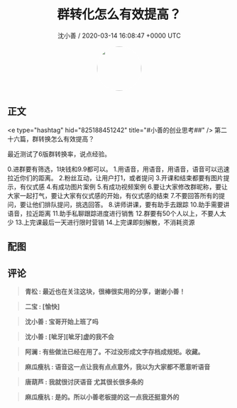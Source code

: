<h1 align="center">群转化怎么有效提高？</h1>
<p align="center">
    <a>沈小善 / 2020-03-14 16:08:47 &#43;0000 UTC</a>
</p>

<div align="center">
    <img src="https://images.zsxq.com/Fsmuz-CvC1byWqrD9Hc0qirzxmIU?e=1590940799&amp;token=kIxbL07-8jAj8w1n4s9zv64FuZZNEATmlU_Vm6zD:xqKBYdsKKVvJI--mRFFt_WY57S0=" width="100" height="100" style="border:1px solid;border-radius:50%; color:#ffffff"/>
</div>

## 正文

<div>
&lt;e type=&#34;hashtag&#34; hid=&#34;825188451242&#34; title=&#34;#小善的创业思考##&#34; /&gt; 第二十六篇，群转换怎么有效提高？

最近测试了6版群转换率，说点经验。

0.进群要有筛选，1块钱和9.9都可以。
1.用语音，用语音，用语音，语音可以迅速拉近你们的距离。
2.粉丝互动，让用户打1，或者提问
3.开课和结束都要有图片提示，有仪式感
4.有成功图片案例
5.有成功视频案例
6.要让大家修改群昵称，要让大家一起打气，要让大家有仪式感的开始，有仪式感的结束
7.不要回答所有的提问，要让他们排队提问，挑选回答。
8.讲师讲课，要有助手去跟踪
10.助手需要讲语音，拉近距离
11.助手私聊跟踪进度进行销售
12.群要有50个人以上，不要人太少
13.上完课最后一天进行限时营销
14.上完课即刻解散，不消耗资源
</div>

## 配图
<div class="image" align="center">

</div>

## 评论

<div align="left">
<div>

<blockquote >
<span> <strong>青松 : 最近也在关注这块，很棒很实用的分享，谢谢小善！ </strong></span>
</blockquote>

<blockquote >
<span> <strong>二宝 : [愉快] </strong></span>
</blockquote>

<blockquote >
<span> <strong>沈小善 : 宝哥开始上班了吗 </strong></span>
</blockquote>

<blockquote >
<span> <strong>沈小善 : [呲牙][呲牙]虚的我不会 </strong></span>
</blockquote>

<blockquote >
<span> <strong>阿澜 : 有些做法已经在用了。不过没形成文字存档成规矩。收藏。 </strong></span>
</blockquote>

<blockquote >
<span> <strong>麻瓜瘦杭 : 语音这一点让我有点点意外，我以为大家都不愿意听语音 </strong></span>
</blockquote>

<blockquote >
<span> <strong>唐葫芦 : 我就很讨厌语音 尤其很长很多条的 </strong></span>
</blockquote>

<blockquote >
<span> <strong>麻瓜瘦杭 : 是的。所以小善老板提的这一点我还挺意外的 </strong></span>
</blockquote>

</div>
</div>